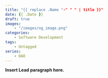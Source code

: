 ```yaml
---
title: "{{ replace .Name "-" " " | title }}"
date: {{ .Date }}
draft: true
images:
    - "/images/og_image.png"
categories:
    - Software Development
tags:
    - Untagged
series: 
    - OAO
---
```


**Insert Lead paragraph here.**